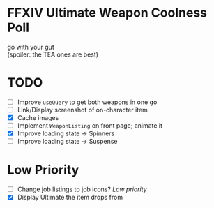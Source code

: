 # **FFXIV Ultimate Weapon Coolness Poll**
go with your gut  
(spoiler: the TEA ones are best)

# TODO
- [ ] Improve `useQuery` to get both weapons in one go
- [ ] Link/Display screenshot of on-character item
- [X] Cache images
- [ ] Implement `WeaponListing` on front page; animate it
- [X] Improve loading state -> Spinners
- [ ] Improve loading state -> Suspense
# Low Priority
- [ ] Change job listings to job icons? *Low priority*
- [X] Display Ultimate the item drops from
